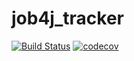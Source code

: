 # job4j_tracker

[![Build Status](https://travis-ci.com/SileLence/job4j_tracker.svg?branch=master)](https://travis-ci.com/SileLence/job4j_tracker)
[![codecov](https://codecov.io/gh/SileLence/job4j_tracker/branch/master/graph/badge.svg?token=DYU9XTAZWA)](https://codecov.io/gh/SileLence/job4j_tracker)
